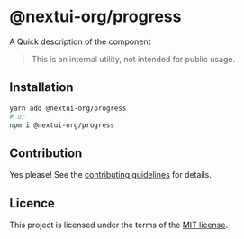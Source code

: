 # @nextui-org/progress

A Quick description of the component

> This is an internal utility, not intended for public usage.

## Installation

```sh
yarn add @nextui-org/progress
# or
npm i @nextui-org/progress
```

## Contribution

Yes please! See the
[contributing guidelines](https://github.com/nextui-org/nextui/blob/master/CONTRIBUTING.md)
for details.

## Licence

This project is licensed under the terms of the
[MIT license](https://github.com/nextui-org/nextui/blob/master/LICENSE).
